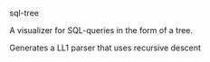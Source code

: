 sql-tree

A visualizer for SQL-queries in the form of a tree. 

Generates a LL1 parser that uses recursive descent